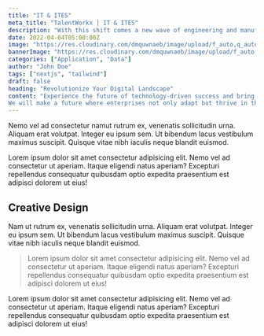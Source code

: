 ```yaml
---
title: "IT & ITES"
meta_title: "TalentWorkx | IT & ITES"
description: "With this shift comes a new wave of engineering and manufacturing jobs and in-demand skills. We have a deep understanding of the industry and its functionality..."
date: 2022-04-04T05:00:00Z
image: "https://res.cloudinary.com/dmquwnaeb/image/upload/f_auto,q_auto/v1/talentWorkx/biowpumumo6fd01guzzs"
bannerImage: "https://res.cloudinary.com/dmquwnaeb/image/upload/f_auto,q_auto/v1/talentWorkx/biowpumumo6fd01guzzs"
categories: ["Application", "Data"]
author: "John Doe"
tags: ["nextjs", "tailwind"]
draft: false
heading: "Revolutionize Your Digital Landscape"
content: "Experience the future of technology-driven success and bring innovation to every aspect of your business. Specializing in IT and ITES, we redefine technological excellence and bring innovation to every project, from software development to customer support outsourcing. Efficiency and customer experiences are crucial in today's time. We help you sustain digital success with our tailored solutions.
We will make a future where enterprises not only adapt but thrive in the ever-evolving digital landscape. We deliver solutions that redefine industry standards, efficiency, provides unmatched service quality, and help you stay at the forefront of digital advancements"
---
```


Nemo vel ad consectetur namut rutrum ex, venenatis sollicitudin urna. Aliquam erat volutpat. Integer eu ipsum sem. Ut bibendum lacus vestibulum maximus suscipit. Quisque vitae nibh iaculis neque blandit euismod.

Lorem ipsum dolor sit amet consectetur adipisicing elit. Nemo vel ad consectetur ut aperiam. Itaque eligendi natus aperiam? Excepturi repellendus consequatur quibusdam optio expedita praesentium est adipisci dolorem ut eius!

## Creative Design

Nam ut rutrum ex, venenatis sollicitudin urna. Aliquam erat volutpat. Integer eu ipsum sem. Ut bibendum lacus vestibulum maximus suscipit. Quisque vitae nibh iaculis neque blandit euismod.

> Lorem ipsum dolor sit amet consectetur adipisicing elit. Nemo vel ad consectetur ut aperiam. Itaque eligendi natus aperiam? Excepturi repellendus consequatur quibusdam optio expedita praesentium est adipisci dolorem ut eius!

Lorem ipsum dolor sit amet consectetur adipisicing elit. Nemo vel ad consectetur ut aperiam. Itaque eligendi natus aperiam? Excepturi repellendus consequatur quibusdam optio expedita praesentium est adipisci dolorem ut eius!
